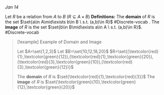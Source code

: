 *Jan 14*

Let $R$ be a relation from $A$ to $B$ ($R\subseteq A\times B$)
**Definitions:**
The **domain** of $R$ is the set $\set{a\in A\mid\exists b\in B \ s.t. (a,b)\in R}$ #Discrete-vocab .
The **image** of $R$ is the set $\set{b\in B\mid\exists a\in A \ s.t. (a,b)\in R}$. #Discrete-vocab

> [!example] Example of Domain and Image
>
> Let $A=\set{1,2,3}$
> Let $B=\set{10,12,18,20}$
> $R=\set{(\textcolor{red}{1},\textcolor{green}{12}),(\textcolor{red}{1},\textcolor{green}{20}),(\textcolor{red}{3},\textcolor{green}{10}),(\textcolor{red}{3},\textcolor{green}{12})}$
>
> The **domain** of $R$ is $\set{\textcolor{red}{1},\textcolor{red}{3}}$
> The **image** of $R$ is $\set{\textcolor{green}{10},\textcolor{green}{12},\textcolor{green}{20}}$
